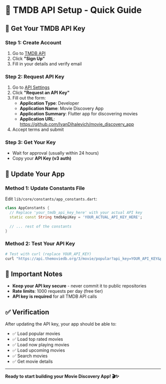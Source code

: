 # 🔑 TMDB API Setup - Quick Guide

## 🎯 Get Your TMDB API Key

### Step 1: Create Account
1. Go to [TMDB API](https://www.themoviedb.org/documentation/api)
2. Click **"Sign Up"** 
3. Fill in your details and verify email

### Step 2: Request API Key
1. Go to [API Settings](https://www.themoviedb.org/settings/api)
2. Click **"Request an API Key"**
3. Fill out the form:
   - **Application Type**: Developer
   - **Application Name**: Movie Discovery App
   - **Application Summary**: Flutter app for discovering movies
   - **Application URL**: https://github.com/IvanDihalevich/movie_discovery_app
4. Accept terms and submit

### Step 3: Get Your Key
- Wait for approval (usually within 24 hours)
- Copy your **API Key (v3 auth)**

## 🔧 Update Your App

### Method 1: Update Constants File

Edit `lib/core/constants/app_constants.dart`:

```dart
class AppConstants {
  // Replace 'your_tmdb_api_key_here' with your actual API key
  static const String tmdbApiKey = 'YOUR_ACTUAL_API_KEY_HERE';
  
  // ... rest of the constants
}
```

### Method 2: Test Your API Key

```bash
# Test with curl (replace YOUR_API_KEY)
curl "https://api.themoviedb.org/3/movie/popular?api_key=YOUR_API_KEY&page=1"
```

## 🚨 Important Notes

- **Keep your API key secure** - never commit it to public repositories
- **Rate limits**: 1000 requests per day (free tier)
- **API key is required** for all TMDB API calls

## ✅ Verification

After updating the API key, your app should be able to:
- ✅ Load popular movies
- ✅ Load top rated movies  
- ✅ Load now playing movies
- ✅ Load upcoming movies
- ✅ Search movies
- ✅ Get movie details

---

**Ready to start building your Movie Discovery App! 🎬✨**
